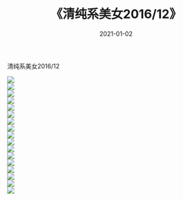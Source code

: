 ﻿---
layout: post
title:  《清纯系美女2016/12》
date:   2021-01-02
img: http://pic.660000.xyz/1:/清纯系美女/2016/12/000.jpg
categories: [美女, 清纯, 唯美]
---

清纯系美女2016/12

 ![](http://pic.660000.xyz/1:/清纯系美女/2016/12/001.jpg) <br>![](http://pic.660000.xyz/1:/清纯系美女/2016/12/002.jpg) <br>![](http://pic.660000.xyz/1:/清纯系美女/2016/12/003.jpg) <br>![](http://pic.660000.xyz/1:/清纯系美女/2016/12/004.jpg) <br>![](http://pic.660000.xyz/1:/清纯系美女/2016/12/005.jpg) <br>![](http://pic.660000.xyz/1:/清纯系美女/2016/12/006.jpg) <br>![](http://pic.660000.xyz/1:/清纯系美女/2016/12/007.jpg) <br>![](http://pic.660000.xyz/1:/清纯系美女/2016/12/008.jpg) <br>![](http://pic.660000.xyz/1:/清纯系美女/2016/12/009.jpg) <br>![](http://pic.660000.xyz/1:/清纯系美女/2016/12/010.jpg) <br>![](http://pic.660000.xyz/1:/清纯系美女/2016/12/011.jpg) <br>![](http://pic.660000.xyz/1:/清纯系美女/2016/12/012.jpg) <br>![](http://pic.660000.xyz/1:/清纯系美女/2016/12/013.jpg) <br>![](http://pic.660000.xyz/1:/清纯系美女/2016/12/014.jpg) <br>![](http://pic.660000.xyz/1:/清纯系美女/2016/12/015.jpg) <br>![](http://pic.660000.xyz/1:/清纯系美女/2016/12/016.jpg) <br>![](http://pic.660000.xyz/1:/清纯系美女/2016/12/017.jpg) <br>